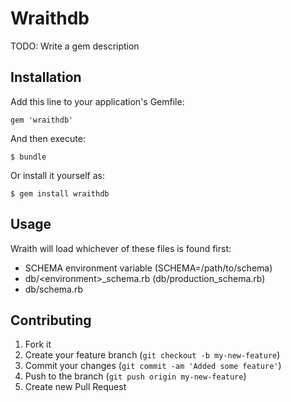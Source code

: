 # Wraithdb

TODO: Write a gem description

## Installation

Add this line to your application's Gemfile:

    gem 'wraithdb'

And then execute:

    $ bundle

Or install it yourself as:

    $ gem install wraithdb

## Usage

Wraith will load whichever of these files is found first:
* SCHEMA environment variable (SCHEMA=/path/to/schema)
* db/&lt;environment&gt;\_schema.rb (db/production_schema.rb)
* db/schema.rb

## Contributing

1. Fork it
2. Create your feature branch (`git checkout -b my-new-feature`)
3. Commit your changes (`git commit -am 'Added some feature'`)
4. Push to the branch (`git push origin my-new-feature`)
5. Create new Pull Request
